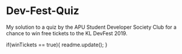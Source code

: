 # Dev-Fest-Quiz
My solution to a quiz by the APU Student Developer Society Club for a chance to win free tickets to the KL DevFest 2019. 

if(winTickets == true){
  readme.update();
}
